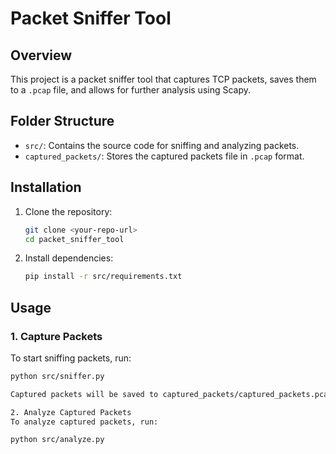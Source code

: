 # Packet Sniffer Tool

## Overview
This project is a packet sniffer tool that captures TCP packets, saves them to a `.pcap` file, and allows for further analysis using Scapy.

## Folder Structure
- `src/`: Contains the source code for sniffing and analyzing packets.
- `captured_packets/`: Stores the captured packets file in `.pcap` format.

## Installation

1. Clone the repository:
    ```bash
    git clone <your-repo-url>
    cd packet_sniffer_tool
    ```

2. Install dependencies:
    ```bash
    pip install -r src/requirements.txt
    ```

## Usage

### 1. Capture Packets
To start sniffing packets, run:

```bash
python src/sniffer.py

Captured packets will be saved to captured_packets/captured_packets.pcap

2. Analyze Captured Packets
To analyze captured packets, run:

python src/analyze.py


